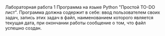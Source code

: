 Лабораторная работа 1
Программа на языке Python "Простой TO-DO лист". 
Программа должна содержит в себе: ввод пользователем своих задач, запись этих задач в файл, наименованием которого является текущая дата, при окончании работы сообщение о том, что файл успешно создан. 
